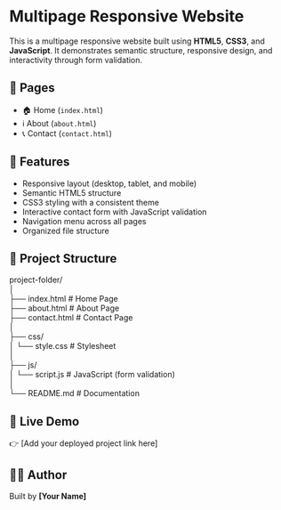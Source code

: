 # Multipage Responsive Website
This is a multipage responsive website built using **HTML5**, **CSS3**, and **JavaScript**. It demonstrates semantic structure, responsive design, and interactivity through form validation.  

## 📌 Pages
- 🏠 Home (`index.html`)  
- ℹ️ About (`about.html`)  
- 📞 Contact (`contact.html`)  

## 🎯 Features
- Responsive layout (desktop, tablet, and mobile)  
- Semantic HTML5 structure  
- CSS3 styling with a consistent theme  
- Interactive contact form with JavaScript validation  
- Navigation menu across all pages  
- Organized file structure  

## 📂 Project Structure
project-folder/  
│  
├── index.html          # Home Page  
├── about.html          # About Page  
├── contact.html        # Contact Page  
│  
├── css/  
│   └── style.css       # Stylesheet  
│  
├── js/  
│   └── script.js       # JavaScript (form validation)  
│  
└── README.md           # Documentation  

## 📌 Live Demo
👉 [Add your deployed project link here]  

## 👨‍💻 Author
Built by **[Your Name]**
